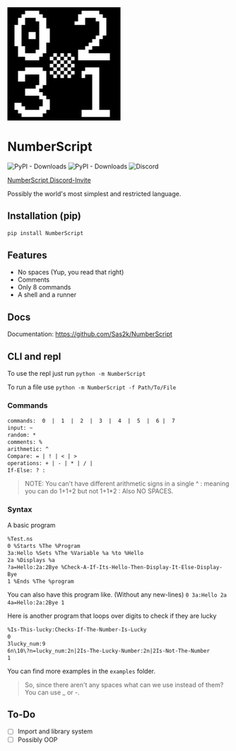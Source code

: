 <img src="docs\images\Logo-256.png" alt="Logo of NumberScript"/>

# NumberScript

![PyPI - Downloads](https://img.shields.io/pypi/dm/NumberScript?color=blue&style=for-the-badge)
![PyPI - Downloads](https://img.shields.io/pypi/dw/NumberScript?color=blue&style=for-the-badge)
![Discord](https://img.shields.io/discord/1005410273609400402?label=Discord&style=social)

[NumberScript Discord-Invite](https://discord.gg/wRXR72zJ6W)

Possibly the world's most simplest and restricted language.

## Installation (pip)

```bash
pip install NumberScript
```

## Features

- No spaces (Yup, you read that right)
- Comments
- Only 8 commands
- A shell and a runner

## Docs

Documentation: https://github.com/Sas2k/NumberScript

## CLI and repl

To use the repl just run
`python -m NumberScript`

To run a file use
`python -m NumberScript -f Path/To/File`

### Commands

```
commands:  0  |  1  |  2  |  3  |  4  |  5  |  6 |  7
input: ~
random: *
comments: %
arithmetic: ^
Compare: = | ! | < | >
operations: + | - | * | / |
If-Else: ? :
```

>NOTE: You can't have different arithmetic signs in a single ^
>    : meaning you can do 1+1+2 but not 1+1*2
>    : Also NO SPACES.

### Syntax

A basic program
```
%Test.ns
0 %Starts %The %Program
3a:Hello %Sets %The %Variable %a %to %Hello
2a %Displays %a
?a=Hello:2a:2Bye %Check-A-If-Its-Hello-Then-Display-It-Else-Display-Bye
1 %Ends %The %program
```
You can also have this program like. (Without any new-lines)
`0 3a:Hello 2a 4a=Hello:2a:2Bye 1`

Here is another program that loops over digits to check if they are lucky
```
%Is-This-lucky:Checks-If-The-Number-Is-Lucky
0
3lucky_num:9
6n\10\?n=lucky_num:2n|2Is-The-Lucky-Number:2n|2Is-Not-The-Number
1
```

You can find more examples in the `examples` folder.

>So, since there aren't any spaces what can we use instead of them?
>You can use _ or -.

## To-Do

- [ ] Import and library system
- [ ] Possibly OOP
